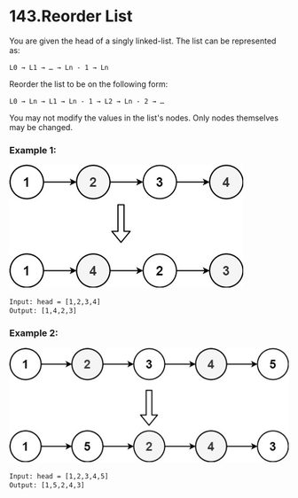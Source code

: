 # 143.Reorder List

You are given the head of a singly linked-list. The list can be represented as:
``` 
L0 → L1 → … → Ln - 1 → Ln
```
Reorder the list to be on the following form:
``` 
L0 → Ln → L1 → Ln - 1 → L2 → Ln - 2 → …
```
You may not modify the values in the list's nodes. Only nodes themselves may be changed.
### Example 1: 
![reorder1](../reorder1linked-list.jpg)
``` 
Input: head = [1,2,3,4]
Output: [1,4,2,3]
```
### Example 2:
![reorder2](../reorder2-linked-list.jpg)
``` 
Input: head = [1,2,3,4,5]
Output: [1,5,2,4,3]
```